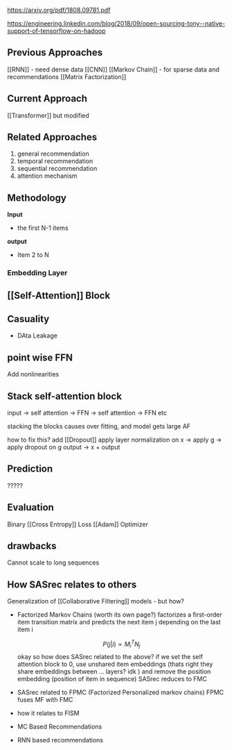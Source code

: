 https://arxiv.org/pdf/1808.09781.pdf

https://engineering.linkedin.com/blog/2018/09/open-sourcing-tony--native-support-of-tensorflow-on-hadoop


## Previous Approaches
[[RNN]] - need dense data
[[CNN]]
[[Markov Chain]] - for sparse data and recommendations 
[[Matrix Factorization]]

## Current Approach 
[[Transformer]] but modified



## Related Approaches
1) general recommendation
2) temporal recommendation
3) sequential recommendation
4) attention mechanism



## Methodology
**Input**
- the first N-1 items

**output**
- Item 2 to N

### Embedding Layer
## [[Self-Attention]] Block
## Casuality 
- DAta Leakage
## point wise FFN 
Add nonlinearities 
## Stack self-attention block
input -> self attention -> FFN -> self attention -> FFN etc 

stacking the blocks causes over fitting, and model gets large AF

how to fix this? add [[Dropout]]
apply layer normalization on x -> apply g -> apply dropout on g output -> x + output 

## Prediction
?????
## Evaluation 
Binary [[Cross Entropy]] Loss
[[Adam]] Optimizer
## drawbacks
Cannot scale to long sequences 


## How SASrec relates to others
Generalization of [[Collaborative Filtering]] models - but how? 

- Factorized Markov Chains (worth its own page?)
	factorizes a first-order item transition matrix and predicts the next item j depending on the last item i
	
	$$P(j|i) \propto M_i^TN_j $$
	okay so how does SASrec related to the above? 
	if we set the self attention block to 0, use unshared item embeddings (thats right they share embeddings between ... layers? idk ) and remove the position embedding (position of item in sequence)
	SASrec reduces to FMC

- SASrec related to FPMC (Factorized Personalized markov chains)
	FPMC fuses MF with FMC


- how it relates to FISM


- MC Based Recommendations
- RNN based recommendations 